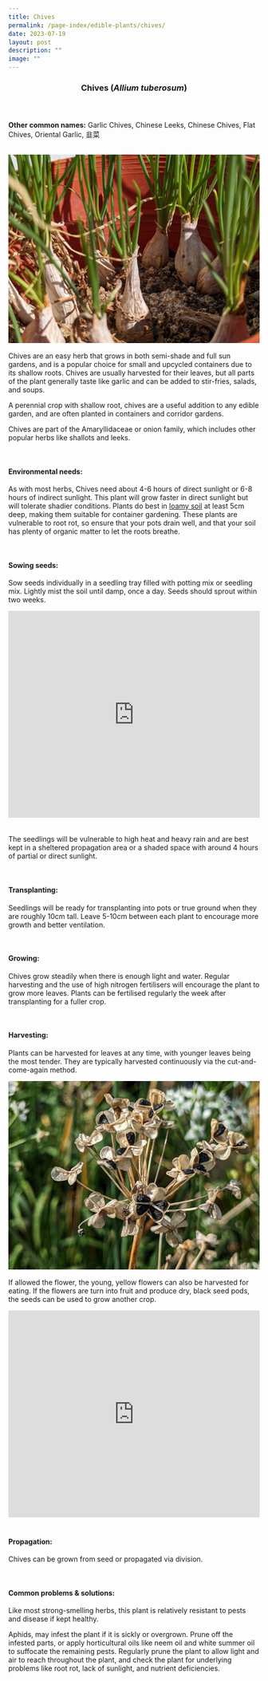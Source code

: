 ```yaml
---
title: Chives
permalink: /page-index/edible-plants/chives/
date: 2023-07-19
layout: post
description: ""
image: ""
---
```

<header>
	<h3>Chives (<em>Allium tuberosum</em>)</h3>
</header>
	
<section>
	<p><strong>Other common names:</strong> Garlic Chives, Chinese Leeks, Chinese Chives, Flat Chives, Oriental Garlic, 韭菜</p>
	<br>
</section>

<section>
	<img title="Chives grown in pots. Photo by Jacqueline Chua." src="/images/Plants/Chives_JacChua.jpg">
	
<p>Chives are an easy herb that grows in both semi-shade and full sun gardens, and is a popular choice for small and upcycled containers due to its shallow roots. Chives are usually harvested for their leaves, but all parts of the plant generally taste like garlic and can be added to stir-fries, salads, and soups.</p>
<p>A perennial crop with shallow root, chives are a useful addition to any edible garden, and are often planted in containers and corridor gardens. </p>
<p>Chives are part of the Amaryllidaceae or onion family, which includes other popular herbs like shallots and leeks.</p>
	<br>
</section>

<section>
	<h4>Environmental needs:</h4>
<p>As with most herbs, Chives need about 4-6 hours of direct sunlight or 6-8 hours of indirect sunlight. This plant will grow faster in direct sunlight but will tolerate shadier conditions. Plants do best in <a href="https://staging.dmhtu0pi4p9u7.amplifyapp.com/page-index/horticulture-techniques/soil/">loamy soil</a> at least 5cm deep, making them suitable for container gardening. These plants are vulnerable to root rot, so ensure that your pots drain well, and that your soil has plenty of organic matter to let the roots breathe. </p>
<br>
	</section>

<section>
  <h4>Sowing seeds:</h4>
<p>Sow seeds individually in a seedling tray filled with potting mix or seedling mix. Lightly mist the soil until damp, once a day. Seeds should sprout within two weeks.</p>
	
<iframe width="100%" height="415" src="https://www.youtube.com/embed/x7J87wY7U6s" title="YouTube video player" frameborder="0" allow="accelerometer; autoplay; clipboard-write; encrypted-media; gyroscope; picture-in-picture; web-share" allowfullscreen=""></iframe>	<br>
	<br>

<p>The seedlings will be vulnerable to high heat and heavy rain and are best kept in a sheltered propagation area or a shaded space with around 4 hours of partial or direct sunlight.</p>
	<br>
</section>

<section>
	<h4>Transplanting:</h4>
<p>Seedlings will be ready for transplanting into pots or true ground when they are roughly 10cm tall. Leave 5-10cm between each plant to encourage more growth and better ventilation.</p>
<br>
</section>
	
<section>
	<h4>Growing:</h4>
<p>Chives grow steadily when there is enough light and water. Regular harvesting and the use of high nitrogen fertilisers will encourage the plant to grow more leaves. Plants can be fertilised regularly the week after transplanting for a fuller crop.</p>
	<br>
</section>

<section>
	<h4>Harvesting:</h4>
<p>Plants can be harvested for leaves at any time, with younger leaves being the most tender. They are typically harvested continuously via the cut-and-come-again method.</p>
	
<img title="Dry black seed pods of Chives. Photo by Jacqueline Chua." src="/images/Plants/Chives_JacChua%20(2).jpg">
<p>If allowed the flower, the young, yellow flowers can also be harvested for eating. If the flowers are turn into fruit and produce dry, black seed pods, the seeds can be used to grow another crop.</p>

<iframe allowfullscreen="" allow="accelerometer; autoplay; clipboard-write; encrypted-media; gyroscope; picture-in-picture; web-share" frameborder="0" title="YouTube video player" src="https://www.youtube.com/embed/FuWK90da0GY" height="415" width="100%"></iframe><br>
	<br>
</section>

<section>
	<h4>Propagation:</h4>
	<p>Chives can be grown from seed or propagated via division.  </p>
	<br>
</section>

<section>
	<h4>Common problems &amp; solutions:</h4>
<p>Like most strong-smelling herbs, this plant is relatively resistant to pests and disease if kept healthy.</p>
<p>Aphids, may infest the plant if it is sickly or overgrown. Prune off the infested parts, or apply horticultural oils like neem oil and white summer oil to suffocate the remaining pests. Regularly prune the plant to allow light and air to reach throughout the plant, and check the plant for underlying problems like root rot, lack of sunlight, and nutrient deficiencies. </p>
<br>
</section>